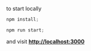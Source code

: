 to start locally 

```jsx
npm install; 
```

```jsx
npm run start;
```

and visit **[http://localhost:3000](http://localhost:3000)**
